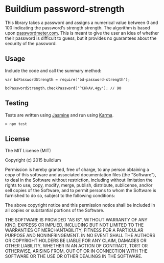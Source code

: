 Buildium password-strength
==========================

This library takes a password and assigns a numerical value between 0 and 100 indicating the password's strength
strength. The algorithm is based upon [passwordmeter.com](http://www.passwordmeter.com). This is meant to give the user
an idea of whether their password is difficult to guess, but it provides no guarantees about the security of the
password.

Usage
-----

Include the code and call the summary method:

```
var bdPasswordStrength = require('bd-password-strength');

bdPasswordStrength.checkPassword('^CHkAV,4gy'); // 90
```

Testing
-------

Tests are written using [Jasmine](http://jasmine.github.io/) and run using
[Karma](http://karma-runner.github.io/0.13/index.html).

```
> npm test
```

License
-------

The MIT License (MIT)

Copyright (c) 2015 buildium

Permission is hereby granted, free of charge, to any person obtaining a copy
of this software and associated documentation files (the "Software"), to deal
in the Software without restriction, including without limitation the rights
to use, copy, modify, merge, publish, distribute, sublicense, and/or sell
copies of the Software, and to permit persons to whom the Software is
furnished to do so, subject to the following conditions:

The above copyright notice and this permission notice shall be included in all
copies or substantial portions of the Software.

THE SOFTWARE IS PROVIDED "AS IS", WITHOUT WARRANTY OF ANY KIND, EXPRESS OR
IMPLIED, INCLUDING BUT NOT LIMITED TO THE WARRANTIES OF MERCHANTABILITY,
FITNESS FOR A PARTICULAR PURPOSE AND NONINFRINGEMENT. IN NO EVENT SHALL THE
AUTHORS OR COPYRIGHT HOLDERS BE LIABLE FOR ANY CLAIM, DAMAGES OR OTHER
LIABILITY, WHETHER IN AN ACTION OF CONTRACT, TORT OR OTHERWISE, ARISING FROM,
OUT OF OR IN CONNECTION WITH THE SOFTWARE OR THE USE OR OTHER DEALINGS IN THE
SOFTWARE.
